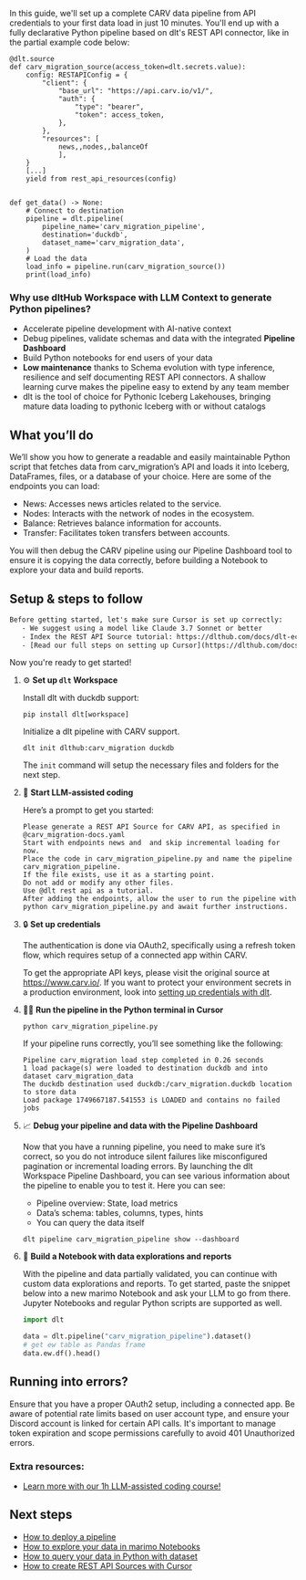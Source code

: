 In this guide, we'll set up a complete CARV data pipeline from API credentials to your first data load in just 10 minutes. You'll end up with a fully declarative Python pipeline based on dlt's REST API connector, like in the partial example code below:

```python-outcome
@dlt.source
def carv_migration_source(access_token=dlt.secrets.value):
    config: RESTAPIConfig = {
        "client": {
            "base_url": "https://api.carv.io/v1/",
            "auth": {
                "type": "bearer",
                "token": access_token,
            },
        },
        "resources": [
            news,,nodes,,balanceOf
            ],
    }
    [...]
    yield from rest_api_resources(config)


def get_data() -> None:
    # Connect to destination
    pipeline = dlt.pipeline(
        pipeline_name='carv_migration_pipeline',
        destination='duckdb',
        dataset_name='carv_migration_data', 
    )
    # Load the data
    load_info = pipeline.run(carv_migration_source())
    print(load_info) 
```

### Why use dltHub Workspace with LLM Context to generate Python pipelines?

- Accelerate pipeline development with AI-native context
- Debug pipelines, validate schemas and data with the integrated **Pipeline Dashboard**
- Build Python notebooks for end users of your data
- **Low maintenance** thanks to Schema evolution with type inference, resilience and self documenting REST API connectors. A shallow learning curve makes the pipeline easy to extend by any team member
- dlt is the tool of choice for Pythonic Iceberg Lakehouses, bringing mature data loading to pythonic Iceberg with or without catalogs

## What you’ll do

We’ll show you how to generate a readable and easily maintainable Python script that fetches data from carv_migration’s API and loads it into Iceberg, DataFrames, files, or a database of your choice. Here are some of the endpoints you can load:

- News: Accesses news articles related to the service.
- Nodes: Interacts with the network of nodes in the ecosystem.
- Balance: Retrieves balance information for accounts.
- Transfer: Facilitates token transfers between accounts.

You will then debug the CARV pipeline using our Pipeline Dashboard tool to ensure it is copying the data correctly, before building a Notebook to explore your data and build reports.

## Setup & steps to follow

```default
Before getting started, let's make sure Cursor is set up correctly:
   - We suggest using a model like Claude 3.7 Sonnet or better
   - Index the REST API Source tutorial: https://dlthub.com/docs/dlt-ecosystem/verified-sources/rest_api/ and add it to context as **@dlt rest api**
   - [Read our full steps on setting up Cursor](https://dlthub.com/docs/dlt-ecosystem/llm-tooling/cursor-restapi#23-configuring-cursor-with-documentation)
```

Now you're ready to get started!

1. ⚙️ **Set up `dlt` Workspace**
    
    Install dlt with duckdb support:
    ```shell
    pip install dlt[workspace]
    ```

    Initialize a dlt pipeline with CARV support.
    ```shell
    dlt init dlthub:carv_migration duckdb
    ```

    The `init` command will setup the necessary files and folders for the next step.
    
2. 🤠 **Start LLM-assisted coding**
    
    Here’s a prompt to get you started:
    
    ```prompt
    Please generate a REST API Source for CARV API, as specified in @carv_migration-docs.yaml 
    Start with endpoints news and  and skip incremental loading for now. 
    Place the code in carv_migration_pipeline.py and name the pipeline carv_migration_pipeline. 
    If the file exists, use it as a starting point. 
    Do not add or modify any other files. 
    Use @dlt rest api as a tutorial. 
    After adding the endpoints, allow the user to run the pipeline with python carv_migration_pipeline.py and await further instructions.
    ```

    
3. 🔒 **Set up credentials** 
    
    The authentication is done via OAuth2, specifically using a refresh token flow, which requires setup of a connected app within CARV.
    
    To get the appropriate API keys, please visit the original source at https://www.carv.io/.
    If you want to protect your environment secrets in a production environment, look into [setting up credentials with dlt](https://dlthub.com/docs/walkthroughs/add_credentials).
    
4. 🏃‍♀️ **Run the pipeline in the Python terminal in Cursor**
    
    ```shell
    python carv_migration_pipeline.py
    ```
    
    If your pipeline runs correctly, you’ll see something like the following:
    
    ```shell
    Pipeline carv_migration load step completed in 0.26 seconds
    1 load package(s) were loaded to destination duckdb and into dataset carv_migration_data
    The duckdb destination used duckdb:/carv_migration.duckdb location to store data
    Load package 1749667187.541553 is LOADED and contains no failed jobs
    ```
    
5. 📈 **Debug your pipeline and data with the Pipeline Dashboard**

    Now that you have a running pipeline, you need to make sure it’s correct, so you do not introduce silent failures like misconfigured pagination or incremental loading errors. By launching the dlt Workspace Pipeline Dashboard, you can see various information about the pipeline to enable you to test it. Here you can see:
    - Pipeline overview: State, load metrics
    - Data’s schema: tables, columns, types, hints
    - You can query the data itself
    
    ```shell
    dlt pipeline carv_migration_pipeline show --dashboard
    ```
    
6. 🐍 **Build a Notebook with data explorations and reports**

    With the pipeline and data partially validated, you can continue with custom data explorations and reports. To get started, paste the snippet below into a new marimo Notebook and ask your LLM to go from there. Jupyter Notebooks and regular Python scripts are supported as well.

    
    ```python
    import dlt

   data = dlt.pipeline("carv_migration_pipeline").dataset()
   # get ew table as Pandas frame
   data.ew.df().head()
    ```

## Running into errors?

Ensure that you have a proper OAuth2 setup, including a connected app. Be aware of potential rate limits based on user account type, and ensure your Discord account is linked for certain API calls. It's important to manage token expiration and scope permissions carefully to avoid 401 Unauthorized errors.

### Extra resources:

- [Learn more with our 1h LLM-assisted coding course!](https://www.youtube.com/watch?v=GGid70rnJuM)

## Next steps

- [How to deploy a pipeline](https://dlthub.com/docs/walkthroughs/deploy-a-pipeline)
- [How to explore your data in marimo Notebooks](https://dlthub.com/docs/general-usage/dataset-access/marimo)
- [How to query your data in Python with dataset](https://dlthub.com/docs/general-usage/dataset-access/dataset)
- [How to create REST API Sources with Cursor](https://dlthub.com/docs/dlt-ecosystem/llm-tooling/cursor-restapi)